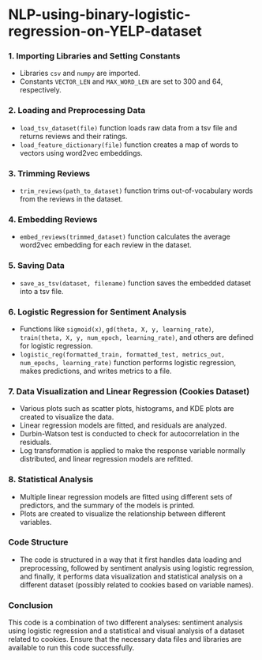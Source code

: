 # NLP-using-binary-logistic-regression-on-YELP-dataset

### 1. **Importing Libraries and Setting Constants**
   - Libraries `csv` and `numpy` are imported.
   - Constants `VECTOR_LEN` and `MAX_WORD_LEN` are set to 300 and 64, respectively.

### 2. **Loading and Preprocessing Data**
   - `load_tsv_dataset(file)` function loads raw data from a tsv file and returns reviews and their ratings.
   - `load_feature_dictionary(file)` function creates a map of words to vectors using word2vec embeddings.

### 3. **Trimming Reviews**
   - `trim_reviews(path_to_dataset)` function trims out-of-vocabulary words from the reviews in the dataset.

### 4. **Embedding Reviews**
   - `embed_reviews(trimmed_dataset)` function calculates the average word2vec embedding for each review in the dataset.

### 5. **Saving Data**
   - `save_as_tsv(dataset, filename)` function saves the embedded dataset into a tsv file.

### 6. **Logistic Regression for Sentiment Analysis**
   - Functions like `sigmoid(x)`, `gd(theta, X, y, learning_rate)`, `train(theta, X, y, num_epoch, learning_rate)`, and others are defined for logistic regression.
   - `logistic_reg(formatted_train, formatted_test, metrics_out, num_epochs, learning_rate)` function performs logistic regression, makes predictions, and writes metrics to a file.

### 7. **Data Visualization and Linear Regression (Cookies Dataset)**
   - Various plots such as scatter plots, histograms, and KDE plots are created to visualize the data.
   - Linear regression models are fitted, and residuals are analyzed.
   - Durbin-Watson test is conducted to check for autocorrelation in the residuals.
   - Log transformation is applied to make the response variable normally distributed, and linear regression models are refitted.

### 8. **Statistical Analysis**
   - Multiple linear regression models are fitted using different sets of predictors, and the summary of the models is printed.
   - Plots are created to visualize the relationship between different variables.

### Code Structure
- The code is structured in a way that it first handles data loading and preprocessing, followed by sentiment analysis using logistic regression, and finally, it performs data visualization and statistical analysis on a different dataset (possibly related to cookies based on variable names).


### Conclusion
This code is a combination of two different analyses: sentiment analysis using logistic regression and a statistical and visual analysis of a dataset related to cookies. Ensure that the necessary data files and libraries are available to run this code successfully.
